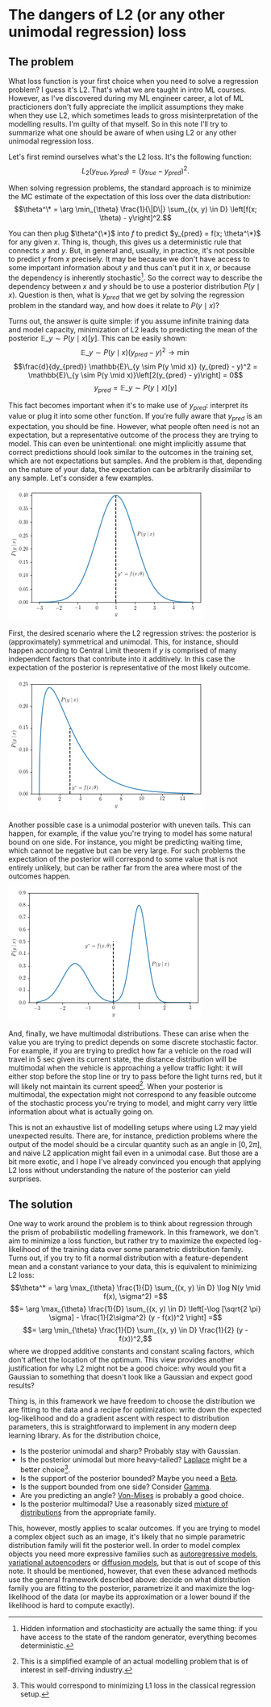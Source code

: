 # The dangers of L2 (or any other unimodal regression) loss

## The problem
What loss function is your first choice when you need to solve a regression problem? I guess it's L2. That's what we are taught in intro ML courses.
However, as I've discovered during my ML engineer career, a lot of ML practicioners don't fully appreciate the implicit assumptions they make
when they use L2,
which sometimes leads to gross misinterpretation of the modelling results. I'm guilty of that myself. So in this note I'll try to summarize what one should be aware of when using L2 or any other unimodal regression loss.

Let's first remind ourselves what's the L2 loss. It's the following function:
$$L_2(y_{true}, y_{pred}) = (y_{true} - y_{pred})^2.$$

When solving regression problems, the standard approach is to minimize the MC estimate of the expectation of this loss over the data distribution:
$$\theta^\* = \arg \min_{\theta} \frac{1}{\|D\|} \sum_{(x, y) \in D} \left[f(x; \theta) - y\right]^2.$$

You can then plug $\theta^{\*}$ into $f$ to predict $y_{pred} = f(x; \theta^\*)$ for any given $x$.
Thing is, though, this gives us a deterministic rule that connects $x$ and $y.$ But, in general and, usually, in practice, it's not possible to predict $y$ from $x$ precisely.
It may be because we don't have access to some important information about $y$ and thus can't put it in $x$, or because the dependency is inherently stochastic[^1].
So the correct way to describe the dependency between $x$ and $y$ should be to use a posterior distribution $P(y \mid x)$.
Question is then, what is $y_{pred}$ that we get by solving the regression problem in the standard way, and how does it relate to $P(y \mid x)$?

Turns out, the answer is quite simple: if you assume infinite training data and model capacity,
minimization of L2 leads to predicting the mean of the posterior $\mathbb{E}\_{y \sim P(y \mid x)}[y]$.
This can be easily shown:
$$\mathbb{E}\_{y \sim P(y \mid x)} (y_{pred} - y)^2 \to \min$$
$$\frac{d}{dy_{pred}} \mathbb{E}\_{y \sim P(y \mid x)} (y_{pred} - y)^2 = \mathbb{E}\_{y \sim P(y \mid x)}\left[2(y_{pred} - y)\right] = 0$$
$$y_{pred} = \mathbb{E}\_{y \sim P(y \mid x)}[y]$$

This fact becomes important when it's to make use of $y_{pred}$: interpret its value or plug it into some other function.
If you're fully aware that $y_{pred}$ is an expectation, you should be fine.
However, what people often need is not an expectation, but a representative outcome of the process they are trying to model.
This can even be unintentional: one might implicitly assume that correct predictions should look similar to the outcomes in the training set,
which are not expectations but samples.
And the problem is that, depending on the nature of your data, the expectation can be arbitrarily dissimilar to any sample. Let's consider a few examples.

![A symmetrical unimodal posterior](/images/dangers-of-l2-loss/posterior_unimodal_symmetric.png)

First, the desired scenario where the L2 regression strives: the posterior is (approximately) symmetrical and unimodal. This, for instance, should happen according to Central Limit theorem if $y$ is comprised of many independent factors that contribute into it additively.
In this case the expectation of the posterior is representative of the most likely outcome.

![A skewed unimodal posterior](/images/dangers-of-l2-loss/posterior_unimodal_skewed.png)

Another possible case is a unimodal posterior with uneven tails. This can happen, for example, if the value you're trying to model has some natural bound on one side.
For instance, you might be predicting waiting time, which cannot be negative but can be very large.
For such problems the expectation of the posterior will correspond to some value that is not entirely unlikely, but can be rather far from the area where most of the outcomes happen.

![A multimodal posterior](/images/dangers-of-l2-loss/posterior_multimodal.png)

And, finally, we have multimodal distributions. These can arise when the value you are trying to predict depends on some discrete stochastic factor.
For example, if you are trying to predict how far a vehicle on the road will travel in 5 sec given its current state, the distance distribution will be multimodal when the vehicle is approaching a yellow traffic light:
it will either stop before the stop line or try to pass before the light turns red, but it will likely not maintain its current speed[^2].
When your posterior is multimodal, the expectation might not correspond to any feasible outcome of the stochastic process you're trying to model,
and might carry very little information about what is actually going on.

This is not an exhaustive list of modelling setups where using L2 may yield unexpected results.
There are, for instance, prediction problems where the output of the model should be a circular quantity such as an angle in $[0, 2\pi]$, and naive L2 application might fail even in a unimodal case.
But those are a bit more exotic, and I hope I've already convinced you enough that applying L2 loss without understanding the nature of the posterior can yield surprises.

## The solution

One way to work around the problem is to think about regression through the prism of probabilistic modelling framework. In this framework, we don't aim to minimize a loss function, but rather try to maximize the expected log-likelihood of the training data over some parametric distribution family. Turns out, if you try to fit a normal distribution with a feature-dependent mean and a constant variance to your data, this is equivalent to minimizing L2 loss:
$$\theta^* = \arg \max_{\theta} \frac{1}{D} \sum_{(x, y) \in D} \log N(y \mid f(x), \sigma^2) =$$
$$= \arg \max_{\theta} \frac{1}{D} \sum_{(x, y) \in D} \left[-\log [\sqrt{2 \pi} \sigma] - \frac{1}{2\sigma^2} (y - f(x))^2 \right] =$$
$$= \arg \min_{\theta} \frac{1}{D} \sum_{(x, y) \in D} \frac{1}{2} (y - f(x))^2,$$
where we dropped additive constants and constant scaling factors, which don't affect the location of the optimum. This view provides another justification for why L2 might not be a good choice:
why would you fit a Gaussian to something that doesn't look like a Gaussian and expect good results?

Thing is, in this framework we have freedom to choose the distribution we are fitting to the data and a recipe for optimization: write down the expected log-likelihood and do a gradient ascent with respect to distribution parameters, this is straightforward to implement in any modern deep learning library. As for the distribution choice,
* Is the posterior unimodal and sharp? Probably stay with Gaussian.
* Is the posterior unimodal but more heavy-tailed? [Laplace](https://en.wikipedia.org/wiki/Laplace_distribution) might be a better choice[^3].
* Is the support of the posterior bounded? Maybe you need a [Beta](https://en.wikipedia.org/wiki/Beta_distribution).
* Is the support bounded from one side? Consider [Gamma](https://en.wikipedia.org/wiki/Gamma_distribution).
* Are you predicting an angle? [Von-Mises](https://en.wikipedia.org/wiki/Von_Mises_distribution) is probably a good choice.
* Is the posterior multimodal? Use a reasonably sized [mixture of distributions](https://en.wikipedia.org/wiki/Mixture_distribution) from the appropriate family.

This, however, mostly applies to scalar outcomes. If you are trying to model a complex object such as an image, it's likely that no simple parametric distribution family will fit the posterior well. In order to model complex objects you need more expressive families such as [autoregressive models](https://deepgenerativemodels.github.io/notes/autoregressive/), [variational autoencoders](https://deepgenerativemodels.github.io/notes/vae/) or [diffusion models](https://lilianweng.github.io/posts/2021-07-11-diffusion-models/), but that is out of scope of this note. It should be mentioned, however, that even these advanced methods use the general framework described above: decide on what distribution family you are fitting to the posterior, parametrize it and maximize the log-likelihood of the data (or maybe its approximation or a lower bound if the likelihood is hard to compute exactly).

[^1]: Hidden information and stochasticity are actually the same thing: if you have access to the state of the random generator, everything becomes deterministic.
[^2]: This is a simplified example of an actual modelling problem that is of interest in self-driving industry.
[^3]: This would correspond to minimizing L1 loss in the classical regression setup.

